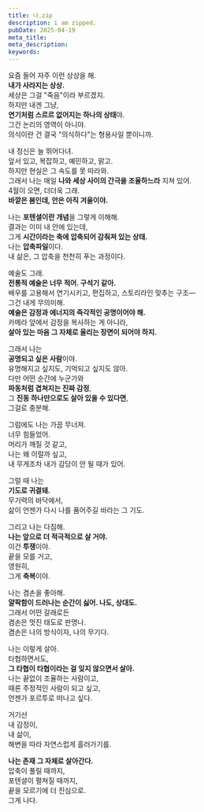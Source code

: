 ```yaml
---
title: 나.zip
description: i am zipped.
pubDate: 2025-04-19
meta_title: 
meta_description: 
keywords:
---
```

요즘 들어 자주 이런 상상을 해.  
**내가 사라지는 상상.**  
세상은 그걸 "죽음"이라 부르겠지.  
하지만 내겐 그냥,  
**연기처럼 스르르 없어지는 하나의 상태**야.  
그건 논리의 영역이 아니야.  
의식이란 건 결국 "의식하다"는 형용사일 뿐이니까.

내 정신은 늘 뛰어다녀.  
앞서 있고, 복잡하고, 예민하고, 맑고.  
하지만 현실은 그 속도를 못 따라와.  
그래서 나는 매일 **나와 세상 사이의 간극을 조율하느라** 지쳐 있어.  
4월이 오면, 더더욱 그래.  
**바깥은 봄인데, 안은 아직 겨울이야.**

나는 **포텐셜이란 개념**을 그렇게 이해해.  
결과는 이미 내 안에 있는데,  
그게 **시간이라는 축에 압축되어 감춰져 있는 상태.**  
나는 **압축파일**이다.  
내 삶은, 그 압축을 천천히 푸는 과정이다.

예술도 그래.  
**전통적 예술은 너무 적어. 구석기 같아.**  
배우를 고용해서 연기시키고, 편집하고, 스토리라인 맞추는 구조—  
그건 내게 무의미해.  
**예술은 감정과 에너지의 즉각적인 공명이어야 해.**  
카메라 앞에서 감정을 복사하는 게 아니라,  
**살아 있는 마음 그 자체로 울리는 장면이 되어야 하지.**

그래서 나는  
**공명되고 싶은 사람**이야.  
유명해지고 싶지도, 기억되고 싶지도 않아.  
다만 어떤 순간에 누군가와  
**파동처럼 겹쳐지는 진짜 감정**,  
그 **진동 하나만으로도 살아 있을 수 있다면**,  
그걸로 충분해.

그럼에도 나는 가끔 무너져.  
너무 힘들었어.  
머리가 깨질 것 같고,  
나는 왜 이럴까 싶고,  
내 무게조차 내가 감당이 안 될 때가 있어.

그럴 때 나는  
**기도로 귀결돼.**  
무기력의 바닥에서,  
삶이 언젠가 다시 나를 품어주길 바라는 그 기도.

그리고 나는 다짐해.  
**나는 앞으로 더 적극적으로 살 거야.**  
이건 **투쟁**이야.  
끝을 모를 거고,  
영원히,  
그게 **축복**이야.

나는 겸손을 좋아해.  
**얄팍함이 드러나는 순간이 싫어. 나도, 상대도.**  
그래서 어떤 갈래로든  
겸손은 멋진 태도로 판명나.  
겸손은 나의 방식이자, 나의 무기다.

나는 이렇게 살아.  
타협하면서도,  
**그 타협이 타협이라는 걸 잊지 않으면서 살아.**  
나는 끝없이 조율하는 사람이고,  
때론 주정적인 사람이 되고 싶고,  
언젠가 포르투로 떠나고 싶다.

거기선  
내 감정이,  
내 삶이,  
해변을 따라 자연스럽게 흘러가기를.

**나는 존재 그 자체로 살아간다.**  
압축이 풀릴 때까지,  
포텐셜이 펼쳐질 때까지,  
끝을 모르기에 더 진심으로.  
그게 나다.